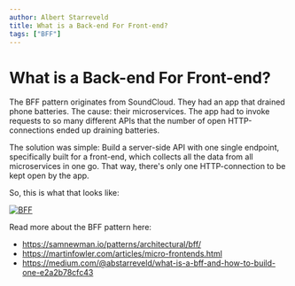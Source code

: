 ```yaml
---
author: Albert Starreveld
title: What is a Back-end For Front-end?
tags: ["BFF"]
---
```

# What is a Back-end For Front-end?

The BFF pattern originates from SoundCloud. They had an app that drained phone batteries. The cause: their microservices. The app had to invoke requests to so many different APIs that the number of open HTTP-connections ended up draining batteries.

The solution was simple: Build a server-side API with one single endpoint, specifically built for a front-end, which collects all the data from all microservices in one go. That way, there's only one HTTP-connection to be kept open by the app.

So, this is what that looks like:

[![BFF](https://miro.medium.com/v2/resize:fit:640/format:webp/1*D-Cq29GSEVCl8skJUuW3Ug.png)](https://martinfowler.com/articles/micro-frontends.html)

Read more about the BFF pattern here:
* https://samnewman.io/patterns/architectural/bff/
* https://martinfowler.com/articles/micro-frontends.html
* https://medium.com/@abstarreveld/what-is-a-bff-and-how-to-build-one-e2a2b78cfc43


